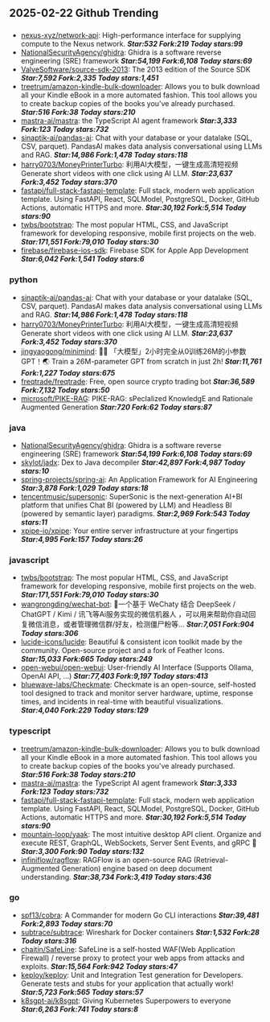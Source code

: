 ## 2025-02-22 Github Trending

### 
* [nexus-xyz/network-api](https://github.com/nexus-xyz/network-api): High-performance interface for supplying compute to the Nexus network. ***Star:532 Fork:219 Today stars:99***
* [NationalSecurityAgency/ghidra](https://github.com/NationalSecurityAgency/ghidra): Ghidra is a software reverse engineering (SRE) framework ***Star:54,199 Fork:6,108 Today stars:69***
* [ValveSoftware/source-sdk-2013](https://github.com/ValveSoftware/source-sdk-2013): The 2013 edition of the Source SDK ***Star:7,592 Fork:2,335 Today stars:1,451***
* [treetrum/amazon-kindle-bulk-downloader](https://github.com/treetrum/amazon-kindle-bulk-downloader): Allows you to bulk download all your Kindle eBook in a more automated fashion. This tool allows you to create backup copies of the books you've already purchased. ***Star:516 Fork:38 Today stars:210***
* [mastra-ai/mastra](https://github.com/mastra-ai/mastra): the TypeScript AI agent framework ***Star:3,333 Fork:123 Today stars:732***
* [sinaptik-ai/pandas-ai](https://github.com/sinaptik-ai/pandas-ai): Chat with your database or your datalake (SQL, CSV, parquet). PandasAI makes data analysis conversational using LLMs and RAG. ***Star:14,986 Fork:1,478 Today stars:118***
* [harry0703/MoneyPrinterTurbo](https://github.com/harry0703/MoneyPrinterTurbo): 利用AI大模型，一键生成高清短视频 Generate short videos with one click using AI LLM. ***Star:23,637 Fork:3,452 Today stars:370***
* [fastapi/full-stack-fastapi-template](https://github.com/fastapi/full-stack-fastapi-template): Full stack, modern web application template. Using FastAPI, React, SQLModel, PostgreSQL, Docker, GitHub Actions, automatic HTTPS and more. ***Star:30,192 Fork:5,514 Today stars:90***
* [twbs/bootstrap](https://github.com/twbs/bootstrap): The most popular HTML, CSS, and JavaScript framework for developing responsive, mobile first projects on the web. ***Star:171,551 Fork:79,010 Today stars:30***
* [firebase/firebase-ios-sdk](https://github.com/firebase/firebase-ios-sdk): Firebase SDK for Apple App Development ***Star:6,042 Fork:1,541 Today stars:6***

### python
* [sinaptik-ai/pandas-ai](https://github.com/sinaptik-ai/pandas-ai): Chat with your database or your datalake (SQL, CSV, parquet). PandasAI makes data analysis conversational using LLMs and RAG. ***Star:14,986 Fork:1,478 Today stars:118***
* [harry0703/MoneyPrinterTurbo](https://github.com/harry0703/MoneyPrinterTurbo): 利用AI大模型，一键生成高清短视频 Generate short videos with one click using AI LLM. ***Star:23,637 Fork:3,452 Today stars:370***
* [jingyaogong/minimind](https://github.com/jingyaogong/minimind): 🚀🚀 「大模型」2小时完全从0训练26M的小参数GPT！🌏 Train a 26M-parameter GPT from scratch in just 2h! ***Star:11,761 Fork:1,227 Today stars:675***
* [freqtrade/freqtrade](https://github.com/freqtrade/freqtrade): Free, open source crypto trading bot ***Star:36,589 Fork:7,132 Today stars:50***
* [microsoft/PIKE-RAG](https://github.com/microsoft/PIKE-RAG): PIKE-RAG: sPecIalized KnowledgE and Rationale Augmented Generation ***Star:720 Fork:62 Today stars:87***

### java
* [NationalSecurityAgency/ghidra](https://github.com/NationalSecurityAgency/ghidra): Ghidra is a software reverse engineering (SRE) framework ***Star:54,199 Fork:6,108 Today stars:69***
* [skylot/jadx](https://github.com/skylot/jadx): Dex to Java decompiler ***Star:42,897 Fork:4,987 Today stars:10***
* [spring-projects/spring-ai](https://github.com/spring-projects/spring-ai): An Application Framework for AI Engineering ***Star:3,878 Fork:1,029 Today stars:18***
* [tencentmusic/supersonic](https://github.com/tencentmusic/supersonic): SuperSonic is the next-generation AI+BI platform that unifies Chat BI (powered by LLM) and Headless BI (powered by semantic layer) paradigms. ***Star:2,969 Fork:543 Today stars:11***
* [xpipe-io/xpipe](https://github.com/xpipe-io/xpipe): Your entire server infrastructure at your fingertips ***Star:4,995 Fork:157 Today stars:26***

### javascript
* [twbs/bootstrap](https://github.com/twbs/bootstrap): The most popular HTML, CSS, and JavaScript framework for developing responsive, mobile first projects on the web. ***Star:171,551 Fork:79,010 Today stars:30***
* [wangrongding/wechat-bot](https://github.com/wangrongding/wechat-bot): 🤖一个基于 WeChaty 结合 DeepSeek / ChatGPT / Kimi / 讯飞等Ai服务实现的微信机器人 ，可以用来帮助你自动回复微信消息，或者管理微信群/好友，检测僵尸粉等... ***Star:7,051 Fork:904 Today stars:306***
* [lucide-icons/lucide](https://github.com/lucide-icons/lucide): Beautiful & consistent icon toolkit made by the community. Open-source project and a fork of Feather Icons. ***Star:15,033 Fork:665 Today stars:249***
* [open-webui/open-webui](https://github.com/open-webui/open-webui): User-friendly AI Interface (Supports Ollama, OpenAI API, ...) ***Star:77,403 Fork:9,197 Today stars:413***
* [bluewave-labs/Checkmate](https://github.com/bluewave-labs/Checkmate): Checkmate is an open-source, self-hosted tool designed to track and monitor server hardware, uptime, response times, and incidents in real-time with beautiful visualizations. ***Star:4,040 Fork:229 Today stars:129***

### typescript
* [treetrum/amazon-kindle-bulk-downloader](https://github.com/treetrum/amazon-kindle-bulk-downloader): Allows you to bulk download all your Kindle eBook in a more automated fashion. This tool allows you to create backup copies of the books you've already purchased. ***Star:516 Fork:38 Today stars:210***
* [mastra-ai/mastra](https://github.com/mastra-ai/mastra): the TypeScript AI agent framework ***Star:3,333 Fork:123 Today stars:732***
* [fastapi/full-stack-fastapi-template](https://github.com/fastapi/full-stack-fastapi-template): Full stack, modern web application template. Using FastAPI, React, SQLModel, PostgreSQL, Docker, GitHub Actions, automatic HTTPS and more. ***Star:30,192 Fork:5,514 Today stars:90***
* [mountain-loop/yaak](https://github.com/mountain-loop/yaak): The most intuitive desktop API client. Organize and execute REST, GraphQL, WebSockets, Server Sent Events, and gRPC 🦬 ***Star:3,300 Fork:90 Today stars:132***
* [infiniflow/ragflow](https://github.com/infiniflow/ragflow): RAGFlow is an open-source RAG (Retrieval-Augmented Generation) engine based on deep document understanding. ***Star:38,734 Fork:3,419 Today stars:436***

### go
* [spf13/cobra](https://github.com/spf13/cobra): A Commander for modern Go CLI interactions ***Star:39,481 Fork:2,893 Today stars:70***
* [subtrace/subtrace](https://github.com/subtrace/subtrace): Wireshark for Docker containers ***Star:1,532 Fork:28 Today stars:316***
* [chaitin/SafeLine](https://github.com/chaitin/SafeLine): SafeLine is a self-hosted WAF(Web Application Firewall) / reverse proxy to protect your web apps from attacks and exploits. ***Star:15,564 Fork:942 Today stars:47***
* [keploy/keploy](https://github.com/keploy/keploy): Unit and Integration Test generation for Developers. Generate tests and stubs for your application that actually work! ***Star:5,723 Fork:565 Today stars:57***
* [k8sgpt-ai/k8sgpt](https://github.com/k8sgpt-ai/k8sgpt): Giving Kubernetes Superpowers to everyone ***Star:6,263 Fork:741 Today stars:8***
